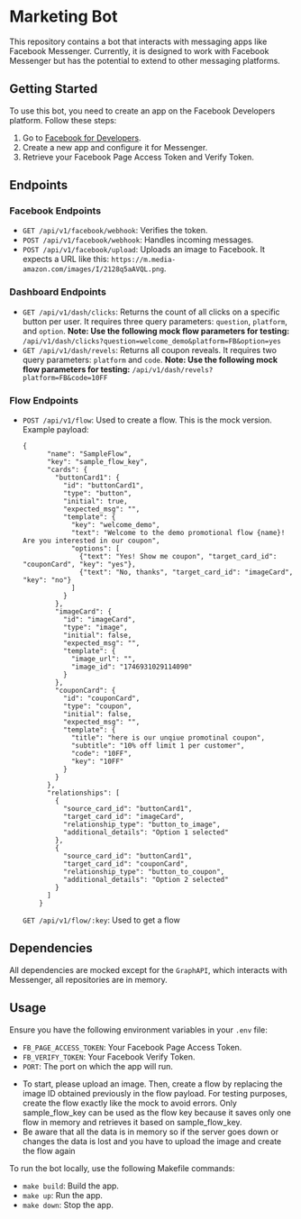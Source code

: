 # Marketing Bot

This repository contains a bot that interacts with messaging apps like Facebook Messenger. Currently, it is designed to work with Facebook Messenger but has the potential to extend to other messaging platforms.

## Getting Started

To use this bot, you need to create an app on the Facebook Developers platform. Follow these steps:

1. Go to [Facebook for Developers](https://developers.facebook.com/).
2. Create a new app and configure it for Messenger.
3. Retrieve your Facebook Page Access Token and Verify Token.

## Endpoints

### Facebook Endpoints

- `GET /api/v1/facebook/webhook`: Verifies the token.
- `POST /api/v1/facebook/webhook`: Handles incoming messages.
- `POST /api/v1/facebook/upload`: Uploads an image to Facebook. It expects a URL like this: `https://m.media-amazon.com/images/I/2128q5aAVQL.png`.

### Dashboard Endpoints

- `GET /api/v1/dash/clicks`: Returns the count of all clicks on a specific button per user. It requires three query parameters: `question`, `platform`, and `option`. **Note: Use the following mock flow parameters for testing:** `/api/v1/dash/clicks?question=welcome_demo&platform=FB&option=yes`
- `GET /api/v1/dash/revels`: Returns all coupon reveals. It requires two query parameters: `platform` and `code`. **Note: Use the following mock flow parameters for testing:** `/api/v1/dash/revels?platform=FB&code=10FF`


### Flow Endpoints

- `POST /api/v1/flow`: Used to create a flow. This is the mock version. Example payload:
  ```
  {
		"name": "SampleFlow",
		"key": "sample_flow_key",
		"cards": {
		  "buttonCard1": {
			"id": "buttonCard1",
			"type": "button",
			"initial": true,
			"expected_msg": "",
			"template": {
			  "key": "welcome_demo",
			  "text": "Welcome to the demo promotional flow {name}! Are you interested in our coupon",
			  "options": [
				{"text": "Yes! Show me coupon", "target_card_id": "couponCard", "key": "yes"},
				{"text": "No, thanks", "target_card_id": "imageCard", "key": "no"}
			  ]
			}
		  },
		  "imageCard": {
			"id": "imageCard",
			"type": "image",
			"initial": false,
			"expected_msg": "",
			"template": {
			  "image_url": "",
			  "image_id": "1746931029114090"
			}
		  },
		  "couponCard": {
			"id": "couponCard",
			"type": "coupon",
			"initial": false,
			"expected_msg": "",
			"template": {
			  "title": "here is our unqiue promotinal coupon",
			  "subtitle": "10% off limit 1 per customer",
			  "code": "10FF",
			  "key": "10FF"
			}
		  }
		},
		"relationships": [
		  {
			"source_card_id": "buttonCard1",
			"target_card_id": "imageCard",
			"relationship_type": "button_to_image",
			"additional_details": "Option 1 selected"
		  },
		  {
			"source_card_id": "buttonCard1",
			"target_card_id": "couponCard",
			"relationship_type": "button_to_coupon",
			"additional_details": "Option 2 selected"
		  }
		]
	  }
  ```

  `GET /api/v1/flow/:key`: Used to get a flow

## Dependencies

All dependencies are mocked except for the `GraphAPI`, which interacts with Messenger, all repositories are in memory.

## Usage


Ensure you have the following environment variables in your `.env` file:

- `FB_PAGE_ACCESS_TOKEN`: Your Facebook Page Access Token.
- `FB_VERIFY_TOKEN`: Your Facebook Verify Token.
- `PORT`: The port on which the app will run.

* To start, please upload an image. Then, create a flow by replacing the image ID obtained previously in the flow payload. For testing purposes, create the flow exactly like the mock to avoid errors. Only sample_flow_key can be used as the flow key because it saves only one flow in memory and retrieves it based on sample_flow_key.
* Be aware that all the data is in memory so if the server goes down or changes the data is lost and you have to upload the image and create the flow again


To run the bot locally, use the following Makefile commands:

- `make build`: Build the app.
- `make up`: Run the app.
- `make down`: Stop the app.

